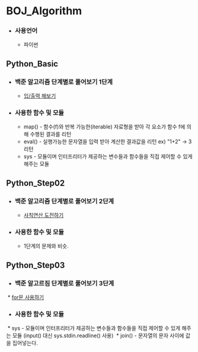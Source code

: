 # BOJ_Algorithm
* ### 사용언어
  * 파이썬

## Python_Basic
* ### 백준 알고리즘 단계별로 풀어보기 1단계
  * [입/출력 해보기](https://www.acmicpc.net/step/1)
* ### 사용한 함수 및 모듈
  * map() - 함수(f)와 반복 가능한(iterable) 자료형을 받아 각 요소가 함수 f에 의해 수행된 결과를 리턴
  * eval() - 실행가능한 문자열을 입력 받아 계산한 결과값을 리턴 ex) "1+2" -> 3 리턴
  * sys - 모듈이며 인터프리터가 제공하는 변수들과 함수들을 직접 제어할 수 있게 해주는 모듈
  
## Python_Step02
* ### 백준 알고리즘 단계별로 풀어보기 2단계
  * [사칙연산 도전하기](https://www.acmicpc.net/step/2)
* ### 사용한 함수 및 모듈
  * 1단계의 문제와 비슷.

## Python_Step03
* ### 백준 알고르짐 단계별로 풀어보기 3단계
  * [for문 사용하기](https://www.acmicpc.net/step/3)
* ### 사용한 함수 및 모듈
  * sys - 모듈이며 인터프리터가 제공하는 변수들과 함수들을 직접 제어할 수 있게 해주는 모듈 
  (input() 대신 sys.stdin.readline() 사용)
  * join() - 문자열의 문자 사이에 값을 집어넣는다. 
  
